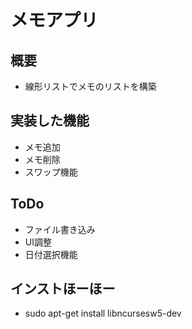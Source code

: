 # メモアプリ

## 概要

* 線形リストでメモのリストを構築


## 実装した機能

* メモ追加
* メモ削除
* スワップ機能

## ToDo

* ファイル書き込み
* UI調整
* 日付選択機能


## インストほーほー

* sudo apt-get install libncursesw5-dev